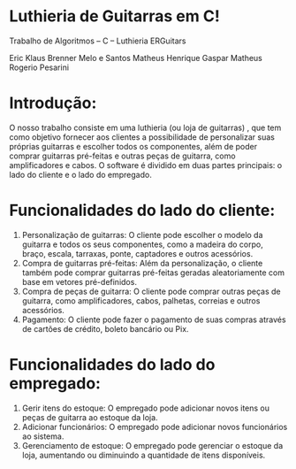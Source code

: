 # Luthieria de Guitarras em C!
Trabalho de Algoritmos – C – Luthieria ERGuitars

Eric Klaus Brenner Melo e Santos
Matheus Henrique Gaspar
Matheus Rogerio Pesarini

# Introdução:
O nosso trabalho consiste em uma luthieria (ou loja de guitarras) , que tem como objetivo fornecer aos clientes a possibilidade de personalizar suas próprias guitarras e escolher todos os componentes, além de poder comprar guitarras pré-feitas e outras peças de guitarra, como amplificadores e cabos. O software é dividido em duas partes principais: o lado do cliente e o lado do empregado.

# Funcionalidades do lado do cliente:
1.	Personalização de guitarras: O cliente pode escolher o modelo da guitarra e todos os seus componentes, como a madeira do corpo, braço, escala, tarraxas, ponte, captadores e outros acessórios.
2.	Compra de guitarras pré-feitas: Além da personalização, o cliente também pode comprar guitarras pré-feitas geradas aleatoriamente com base em vetores pré-definidos.
3.	Compra de peças de guitarra: O cliente pode comprar outras peças de guitarra, como amplificadores, cabos, palhetas, correias e outros acessórios.
4.	Pagamento: O cliente pode fazer o pagamento de suas compras através de cartões de crédito, boleto bancário ou Pix.

# Funcionalidades do lado do empregado:
1.	Gerir itens do estoque: O empregado pode adicionar novos itens ou peças de guitarra ao estoque da loja.
2.	Adicionar funcionários: O empregado pode adicionar novos funcionários ao sistema.
3.	Gerenciamento de estoque: O empregado pode gerenciar o estoque da loja, aumentando ou diminuindo a quantidade de itens disponíveis.
